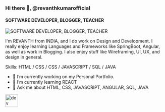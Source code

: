 ### Hi there 👋, @revanthkumarofficial
#### SOFTWARE DEVELOPER, BLOGGER, TEACHER
![SOFTWARE DEVELOPER, BLOGGER, TEACHER](https://arturssmirnovs.github.io/github-profile-readme-generator/images/banner.png)

I'm REVANTH from INDIA, and I do work on Design and Development. I really enjoy learning Languages and Frameworks like SpringBoot, Angular, as well as work in Blogging. I also enjoy stuff like Wireframing, UI, UX, and design in general.

Skills: HTML / CSS / CSS / JAVASCRIPT / SQL / JAVA 

- 🔭 I’m currently working on my Personal Portfolio. 
- 🌱 I’m currently learning REACT 
- 💬 Ask me about HTML, CSS, JAVASCRIPT, ANGULAR, SQL, JAVA 


[<img src='https://cdn.jsdelivr.net/npm/simple-icons@3.0.1/icons/dev-dot-to.svg' alt='dev' height='40'>](https://dev.to/https://dev.to/revanthkumar/)  









<!--
**revanthkumarofficial/revanthkumarofficial** is a ✨ _special_ ✨ repository because its `README.md` (this file) appears on your GitHub profile.

Here are some ideas to get you started:

- 🔭 I’m currently working on ...
- 🌱 I’m currently learning ...
- 👯 I’m looking to collaborate on ...
- 🤔 I’m looking for help with ...
- 💬 Ask me about ...
- 📫 How to reach me: ...
- 😄 Pronouns: ...
- ⚡ Fun fact: ...
-->
